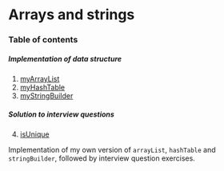 # Arrays and strings

### Table of contents

##### Implementation of data structure
1. [myArrayList](./myArrayList)
2. [myHashTable](./myHashTable)
3. [myStringBuilder](./myStringBuilder)

##### Solution to interview questions
4. [isUnique](./isUnique)

Implementation of my own version of `arrayList`, `hashTable` and `stringBuilder`, followed by interview question exercises.
